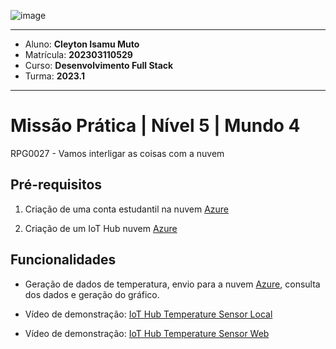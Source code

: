 ![image](https://github.com/cleytonmuto/CadastroPOO/assets/12730298/6d8342c0-32a9-4eb1-b3f0-21b2cedeef45)

---

- Aluno: **Cleyton Isamu Muto**
- Matrícula: **202303110529**
- Curso: **Desenvolvimento Full Stack**
- Turma: **2023.1**

---

# Missão Prática | Nível 5 | Mundo 4

RPG0027 - Vamos interligar as coisas com a nuvem

## Pré-requisitos

1. Criação de uma conta estudantil na nuvem [Azure](https://portal.azure.com)

2. Criação de um IoT Hub nuvem [Azure](https://portal.azure.com)

## Funcionalidades

- Geração de dados de temperatura, envio para a nuvem [Azure](https://portal.azure.com), consulta dos dados e geração do gráfico.

- Vídeo de demonstração: [IoT Hub Temperature Sensor Local](https://www.youtube.com/watch?v=3PZaPbkfUYM&ab_channel=CleytonMuto)

- Vídeo de demonstração: [IoT Hub Temperature Sensor Web](https://www.youtube.com/watch?v=_N0ZeR5MOTs&ab_channel=CleytonMuto)